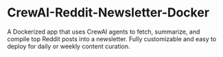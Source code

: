 # CrewAI-Reddit-Newsletter-Docker
A Dockerized app that uses CrewAI agents to fetch, summarize, and compile top Reddit posts into a newsletter. Fully customizable and easy to deploy for daily or weekly content curation.
